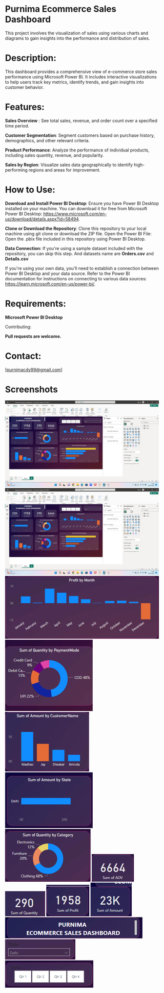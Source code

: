 # Purnima Ecommerce Sales Dashboard

This project involves the visualization of sales using various charts and diagrams to gain insights into the performance and distribution of sales.

# Description: 
This dashboard provides a comprehensive view of e-commerce store sales performance using Microsoft Power BI. It includes interactive visualizations to help users track key metrics, identify trends, and gain insights into customer behavior.

# Features:

**Sales Overview** : See total sales, revenue, and order count over a specified time period.

**Customer Segmentation**: Segment customers based on purchase history, demographics, and other relevant criteria.

**Product Performance**: Analyze the performance of individual products, including sales quantity, revenue, and popularity.

**Sales by Region**: Visualize sales data geographically to identify high-performing regions and areas for improvement.

# How to Use:

**Download and Install Power BI Desktop**: Ensure you have Power BI Desktop installed on your machine. You can download it for free from Microsoft Power BI Desktop: https://www.microsoft.com/en-us/download/details.aspx?id=58494.

**Clone or Download the Repository**: Clone this repository to your local machine using git clone or download the ZIP file.
Open the Power BI File: Open the .pbix file included in this repository using Power BI Desktop.

**Data Connection:**
If you're using a sample dataset included with the repository, you can skip this step. And datasets name are **Orders.csv** and **Details.csv** 

If you're using your own data, you'll need to establish a connection between Power BI Desktop and your data source. Refer to the Power BI documentation for instructions on connecting to various data sources: https://learn.microsoft.com/en-us/power-bi/.
# Requirements:

**Microsoft Power BI Desktop**

Contributing:

**Pull requests are welcome.**

# Contact:

[purnimacdy99@gmail.com]

# Screenshots

![Screenshot of overall dashboard](screenshot/Screenshot%202024-04-09%20214408.png)
![Overall Dashboard](screenshot/Screenshot%202024-04-09%20214408.png)
![Profit By Month](screenshot/Screenshot%202024-04-09%20214446.png)
![Sum of Quantity by PaymentMode](screenshot/Screenshot%202024-04-09%20214504.png)
![Sum of Amount by CustomerName](screenshot/Screenshot%202024-04-09%20214535.png)
![Sum of Amount by State](screenshot/Screenshot%202024-04-09%20214544.png)
![Sum of Quantity by Category](screenshot/Screenshot%202024-04-09%20214554.png)
![Sum of AOV](screenshot/Screenshot%202024-04-09%20214606.png)
![Sum of Quantity](screenshot/Screenshot%202024-04-09%20214617.png)
![Sum of Profit](screenshot/Screenshot%202024-04-09%20214635.png)
![Sum of Amount](screenshot/Screenshot%202024-04-09%20214646.png)
![Title](screenshot/Screenshot%202024-04-09%20214657.png)
![States Filter](screenshot/Screenshot%202024-04-09%20214839.png)
![Quaters](screenshot/Screenshot%202024-04-09%20214853.png)





